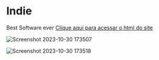 # Indie
 Best Software ever
<a href="index.html">Clique aqui para acessar o html do site</a>

![Screenshot 2023-10-30 173507](https://github.com/eder-xavier/Indie/assets/95296037/eafe0948-7ea5-4eef-956d-ab38152e8f61)

![Screenshot 2023-10-30 173518](https://github.com/eder-xavier/Indie/assets/95296037/3f8aab51-2624-43b9-a845-300fb7ae4b98)

